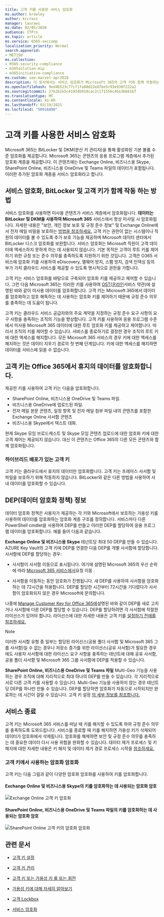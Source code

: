 ```yaml
---
title: 고객 키를 사용한 서비스 암호화
ms.author: krowley
author: kccross
manager: laurawi
ms.date: 02/05/2020
audience: ITPro
ms.topic: article
ms.service: O365-seccomp
localization_priority: Normal
search.appverid:
- MET150
ms.collection:
- M365-security-compliance
- m365solution-mip
- m365initiative-compliance
ms.custom: seo-marvel-apr2020
description: 이 문서에서는 서비스 암호화가 Microsoft 365의 고객 키와 함께 작동하는 방식에 대해 배우게 됩니다.
ms.openlocfilehash: 9ed4b523c77cf1fa80d23e8fbe5c93e938f222a2
ms.sourcegitcommit: 27b2b2e5c41934b918cac2c171556c45e36661bf
ms.translationtype: MT
ms.contentlocale: ko-KR
ms.lasthandoff: 03/19/2021
ms.locfileid: "50916890"
---
```

# <a name="service-encryption-with-customer-key"></a>고객 키를 사용한 서비스 암호화

Microsoft 365는 BitLocker 및 DKM(분산 키 관리자)을 통해 활성화된 기본 볼륨 수준 암호화를 제공합니다. Microsoft 365는 콘텐츠의 응용 프로그램 계층에서 추가된 암호화 계층을 제공합니다. 이 콘텐츠에는 Exchange Online, 비즈니스용 Skype, SharePoint Online, 비즈니스용 OneDrive 및 Teams 파일의 데이터가 포함됩니다. 이러한 추가된 암호화 계층을 서비스 암호화라고 합니다.

## <a name="how-service-encryption-bitlocker-and-customer-key-work-together"></a>서비스 암호화, BitLocker 및 고객 키가 함께 작동 하는 방법

서비스 암호화를 사용하면 미사용 콘텐츠가 서비스 계층에서 암호화됩니다. **데이터는 BitLocker 및 DKM을 사용하여 Microsoft 365** 서비스에서 항상 미사일 시 암호화됩니다. 자세한 내용은 "보안, 개인 정보 보호 및 규정 준수 정보" 및 Exchange Online에서 전자 메일 비밀을 보호하는 [방법을 참조하세요.](exchange-online-secures-email-secrets.md) 고객 키는 권한이 없는 시스템이나 직원의 데이터를 볼 수 있도록 추가 보호 기능을 제공하며 Microsoft 데이터 센터에서 BitLocker 디스크 암호화를 보완합니다. 서비스 암호화는 Microsoft 직원이 고객 데이터에 액세스하지 못하게 하는 데 사용되지 않습니다. 기본 목적은 고객이 루트 키를 제어하기 위한 규정 또는 준수 의무를 충족하도록 지원하기 위한 것입니다. 고객은 O365 서비스에 암호화 키를 사용하여 eDiscovery, 맬웨어 방지, 스팸 방지, 검색 인덱싱 등의 부가 가치 클라우드 서비스를 제공할 수 있도록 명시적으로 권한을 가합니다.

고객 키는 서비스 암호화를 바탕으로 구축되어 암호화 키를 제공하고 제어할 수 있습니다. 그런 다음 Microsoft 365는 이러한 키를 사용하여 [OST(온라인](https://www.microsoft.com/licensing/product-licensing/products.aspx)서비스 약관)에 설명된 바와 같이 미사용 데이터를 암호화합니다. 고객 키는 Microsoft 365에서 데이터를 암호화하고 암호 해독하는 데 사용하는 암호화 키를 제어하기 때문에 규정 준수 의무를 충족하는 데 도움이 됩니다.
  
고객 키는 클라우드 서비스 공급자와의 주요 계약을 지정하는 규정 준수 요구 사항의 요구 사항을 충족하는 조직의 기능을 향상합니다. 고객 키를 사용하여 응용 프로그램 수준에서 미사용 Microsoft 365 데이터에 대한 루트 암호화 키를 제공하고 제어합니다. 따라서 조직의 키를 제어할 수 있습니다. 서비스를 종료하기로 결정한 경우 조직의 루트 키에 대한 액세스를 해지합니다. 모든 Microsoft 365 서비스의 경우 키에 대한 액세스를 해지하는 것은 데이터 지우기 경로의 첫 번째 단계입니다. 키에 대한 액세스를 해지하면 데이터를 서비스에 읽을 수 없습니다.

## <a name="customer-key-encrypts-data-at-rest-in-office-365"></a>고객 키는 Office 365에서 휴지의 데이터를 암호화합니다.

제공한 키를 사용하여 고객 키는 다음을 암호화합니다.

- SharePoint Online, 비즈니스용 OneDrive 및 Teams 파일.
- 비즈니스용 OneDrive에 업로드된 파일.
- 전자 메일 본문 콘텐츠, 일정 항목 및 전자 메일 첨부 파일 내의 콘텐츠를 포함한 Exchange Online 사서함 콘텐츠
- 비즈니스용 Skype에서 텍스트 대화.

현재 Skype 모임 브로드캐스트 및 Skype 모임 콘텐츠 업로드에 대한 암호화 키에 대한 고객 제어는 제공되지 않습니다. 대신 이 콘텐츠는 Office 365의 다른 모든 콘텐츠와 함께 암호화됩니다.

### <a name="customer-key-with-hybrid-deployments"></a>하이브리드 배포가 있는 고객 키

고객 키는 클라우드에서 휴지의 데이터만 암호화합니다. 고객 키는 프레미스 사서함 및 파일을 보호하기 위해 작동하지 않습니다. BitLocker와 같은 다른 방법을 사용하여 사내 데이터를 암호화할 수 있습니다.

## <a name="about-the-data-encryption-policy-dep"></a>DEP(데이터 암호화 정책) 정보

데이터 암호화 정책은 사용자가 제공하는 각 키와 Microsoft에서 보호하는 가용성 키를 사용하여 데이터를 암호화하는 암호화 계층 구조를 정의합니다. 서비스마다 다른 PowerShell cmdlet을 사용하여 DEP를 만들고 이러한 DEP를 할당하여 응용 프로그램 데이터를 암호화합니다. 예를 들어 다음과 같습니다.

**Exchange Online 및 비즈니스용 Skype** 테넌트당 최대 50 DEP를 만들 수 있습니다. AZURE Key Vault의 고객 키에 DEP를 연결한 다음 DEP를 개별 사서함에 할당합니다. 사서함에 DEP를 할당하는 경우:

- 사서함이 사서함 이동으로 표시됩니다. 여기에 설명된 Microsoft 365의 우선 순위에 따라 [Microsoft 365 서비스에서](/exchange/mailbox-migration/office-365-migration-best-practices#move-requests-in-the-office-365-service)요청 이동 .

- 사서함을 이동하는 동안 암호화가 진행됩니다. 새 DEP를 사용하여 사서함을 암호화하는 데 72시간을 허용합니다. DEP를 할당한 시간부터 72시간을 기다렸다가 사서함이 암호화되지 않은 경우 Microsoft에 문의합니다.

나중에 [Manage Customer Key for Office 365에](customer-key-manage.md)설명된 바와 같이 DEP를 새로 고치거나 사서함에 다른 DEP를 할당할 수 있습니다. DEP를 할당하려면 각 사서함에 적절한 라이선스가 있어야 합니다. 라이선스에 대한 자세한 내용은 고객 키를 [설정하기 전에를 참조하세요.](customer-key-set-up.md#before-you-set-up-customer-key)

> [!NOTE]
> 이러한 사서함 유형 중 일부는 할당된 라이선스(공용 폴더 사서함 및 Microsoft 365 그룹 사서함)일 수 없는 경우나 저장소 증가를 위한 라이선스(공유 사서함)가 필요한 경우에도 사용자 사서함에 대한 라이선스 요구 사항을 충족하는 테넌트에 대해 공유 사서함, 공용 폴더 사서함 및 Microsoft 365 그룹 사서함에 DEP를 적용할 수 있습니다.

**SharePoint Online, 비즈니스용 OneDrive 및 Teams 파일** Multi-Geo 기능을 사용하는 경우 조직에 대해 지리적으로 최대 하나의 DEP를 만들 수 있습니다. 각 지리적으로 서로 다른 고객 키를 사용할 수 있습니다. Multi-Geo 기능을 사용하지 않는 경우 테넌트당 DEP를 하나만 만들 수 있습니다. DEP를 할당하면 암호화가 자동으로 시작되지만 완료하는 데 시간이 걸릴 수 있습니다. 고객 키 설정 [의 세부 정보를 참조합니다.](customer-key-set-up.md)

## <a name="leaving-the-service"></a>서비스 종료

고객 키는 Microsoft 365 서비스를 떠날 때 키를 해지할 수 있도록 하여 규정 준수 의무를 충족하도록 도와드립니다. 서비스를 종료할 때 키를 해지하면 가용성 키가 삭제되어 데이터가 암호화에서 삭제됩니다. 암호화를 해제하면 보안 및 규정 준수 의무를 충족하는 데 중요한 데이터 다시 사용 위험을 완화할 수 있습니다. 데이터 제거 프로세스 및 키 해지에 대한 자세한 내용은 키 해지 및 데이터 제거 경로 프로세스 시작을 [참조하세요.](customer-key-manage.md#revoke-your-keys-and-start-the-data-purge-path-process)

### <a name="encryption-ciphers-used-by-customer-key"></a>고객 키에서 사용하는 암호화 암호화

고객 키는 다음 그림과 같이 다양한 암호화 암호화를 사용하여 키를 암호화합니다.

#### <a name="encryption-ciphers-used-to-encrypt-keys-for-exchange-online-and-skype-for-business"></a>Exchange Online 및 비즈니스용 Skype의 키를 암호화하는 데 사용되는 암호화 암호

![Exchange Online 고객 키 암호화](../media/customerkeyencryptionhierarchiesexchangeskype.png)

#### <a name="encryption-ciphers-used-to-encrypt-keys-for-sharepoint-online-onedrive-for-business-and-teams-files"></a>SharePoint Online, 비즈니스용 OneDrive 및 Teams 파일의 키를 암호화하는 데 사용되는 암호화 암호

![SharePoint Online 고객 키의 암호화 암호화](../media/customerkeyencryptionhierarchiessharepointonedriveteamsfiles.png)

## <a name="related-articles"></a>관련 문서

- [고객 키 설정](customer-key-set-up.md)

- [고객 키 관리](customer-key-manage.md)

- [고객 키 또는 가용성 키 롤 또는 회전](customer-key-availability-key-roll.md)

- [가용성 키에 대해 자세히 알아보기](customer-key-availability-key-understand.md)

- [고객 Lockbox](customer-lockbox-requests.md)

- [서비스 암호화](office-365-service-encryption.md)